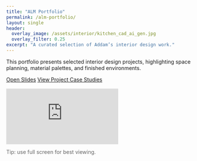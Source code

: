 ```yaml
---
title: "ALM Portfolio"
permalink: /alm-portfolio/
layout: single
header:
  overlay_image: /assets/interior/kitchen_cad_ai_gen.jpg
  overlay_filter: 0.25
excerpt: "A curated selection of Addam’s interior design work."
---
```


This portfolio presents selected interior design projects, highlighting space planning, material palettes, and finished environments.

<div class="btns" style="margin: 0 0 1rem;">
  <a class="btn btn--primary" href="https://docs.google.com/presentation/d/1LStvRGYpR6AYe9QCgf7X0zJbjUIf4I-RgDGZdbCI9uQ/pub?start=false&loop=false&delayms=3000" target="_blank" rel="noopener">Open Slides</a>
  <a class="btn" href="/projects/">View Project Case Studies</a>
</div>

<div class="slides-embed slides-embed--responsive">
  <div class="slides-embed__inner">
    <iframe
      src="https://docs.google.com/presentation/d/1LStvRGYpR6AYe9QCgf7X0zJbjUIf4I-RgDGZdbCI9uQ/embed?start=false&loop=false&delayms=3000"
      frameborder="0"
      allowfullscreen="true"
      mozallowfullscreen="true"
      webkitallowfullscreen="true"
    ></iframe>
  </div>
</div>

<p class="small" style="color:#666;margin-top:.75rem;">Tip: use full screen for best viewing.</p>

